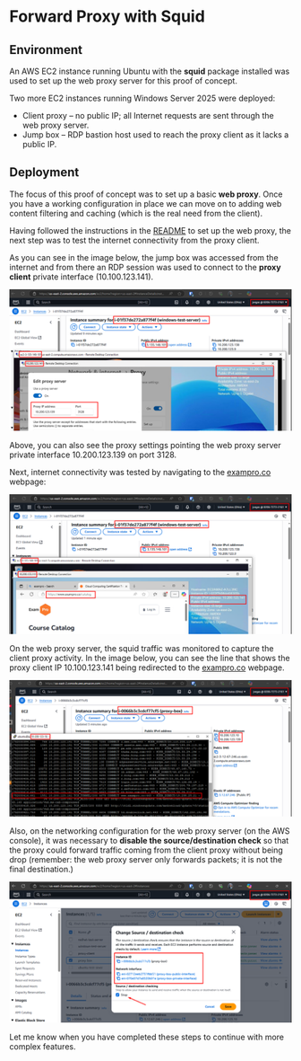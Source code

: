 # Forward Proxy with Squid

## Environment

An AWS EC2 instance running Ubuntu with the **squid** package installed was used to set up the web proxy server for this proof of concept.

Two more EC2 instances running Windows Server 2025 were deployed:

- Client proxy – no public IP; all Internet requests are sent through the web proxy server.  
- Jump box – RDP bastion host used to reach the proxy client as it lacks a public IP.

## Deployment

The focus of this proof of concept was to set up a basic **web proxy**. Once you have a working configuration in place we can move on to adding web content filtering and caching (which is the real need from the client).

Having followed the instructions in the [README](./README.md) to set up the web proxy, the next step was to test the internet connectivity from the proxy client.

As you can see in the image below, the jump box was accessed from the internet and from there an RDP session was used to connect to the **proxy client** private interface (10.100.123.141).

![Proxy client being accessed from a Windows jump box](./assets/forward-proxy-3.png)

Above, you can also see the proxy settings pointing the web proxy server private interface 10.200.123.139 on port 3128.

Next, internet connectivity was tested by navigating to the [exampro.co](https://exampro.co) webpage:

![Proxy client accessing the internet](./assets/forward-proxy-2.png)

On the web proxy server, the squid traffic was monitored to capture the client proxy activity. In the image below, you can see the line that shows the proxy client IP 10.100.123.141 being redirected to the [exampro.co](https://exampro.co) webpage.

![Proxy server capturing squid logs](./assets/forward-proxy-1.png)

Also, on the networking configuration for the web proxy server (on the AWS console), it was necessary to **disable the source/destination check** so that the proxy could forward traffic coming from the client proxy without being drop (remember: the web proxy server only forwards packets; it is not the final destination.)


![AWS console showing networking configuration](./assets/forward-proxy-4.png)

Let me know when you have completed these steps to continue with more complex features.

